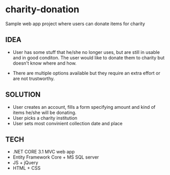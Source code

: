 # charity-donation
Sample web app project where users can donate items for charity

## IDEA

* User has some stuff that he/she no longer uses, but are still in usable and in good conditon. The user would like to donate them to charity but doesn't know where and how.

* There are multiple options available but they require an extra effort or are not trustworthy.

## SOLUTION

* User creates an account, fills a form specifying amount and kind of items he/she will be donating.
* User picks a charity institution
* User sets most convinient collection date and place

## TECH

* .NET CORE 3.1 MVC web app
* Entity Framework Core + MS SQL server
* JS + jQuery
* HTML + CSS

